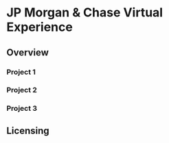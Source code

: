 # JP Morgan & Chase Virtual Experience

## Overview

### Project 1

### Project 2

### Project 3

## Licensing
